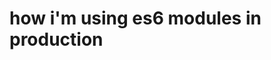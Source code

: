 <!--
layout: post
title: how i'm using es6 modules in production
date: 2015-05-08T04:51:30.117Z
comments: true
published: true
keywords:
description:
categories:
-->
# how i'm using es6 modules in production